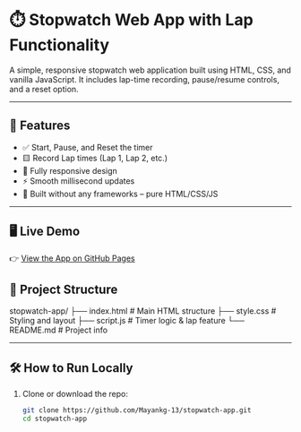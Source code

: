 # ⏱️ Stopwatch Web App with Lap Functionality

A simple, responsive stopwatch web application built using HTML, CSS, and vanilla JavaScript. It includes lap-time recording, pause/resume controls, and a reset option.

---

## 🚀 Features

- ✅ Start, Pause, and Reset the timer  
- 🟨 Record Lap times (Lap 1, Lap 2, etc.)
- 📱 Fully responsive design
- ⚡ Smooth millisecond updates
- 🧠 Built without any frameworks – pure HTML/CSS/JS

---

## 🖥️ Live Demo

👉 [View the App on GitHub Pages](https://Mayankg-13.github.io/stopwatch-app/)



## 📁 Project Structure

stopwatch-app/
├── index.html # Main HTML structure
├── style.css # Styling and layout
├── script.js # Timer logic & lap feature
└── README.md # Project info


---

## 🛠️ How to Run Locally

1. Clone or download the repo:
   ```bash
   git clone https://github.com/Mayankg-13/stopwatch-app.git
   cd stopwatch-app
